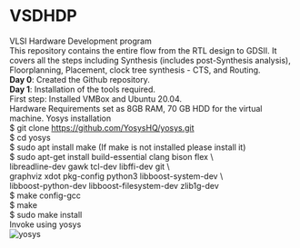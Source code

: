 # VSDHDP
VLSI Hardware Development program <br>
This repository contains the entire flow from the RTL design to GDSII. It covers all the steps including Synthesis (includes post-Synthesis analysis), Floorplanning, Placement, clock tree synthesis - CTS, and Routing. <br>
**Day 0**: Created the Github repository. <br>
**Day 1**: Installation of the tools required. <br>
First step: Installed VMBox and Ubuntu 20.04. <br>
Hardware Requirements set as 8GB RAM, 70 GB HDD for the virtual machine.
Yosys installation <br>
$ git clone https://github.com/YosysHQ/yosys.git <br>
$ cd yosys <br>
$ sudo apt install make (If make is not installed please install it) <br>
$ sudo apt-get install build-essential clang bison flex \ <br>
    libreadline-dev gawk tcl-dev libffi-dev git \ <br>
    graphviz xdot pkg-config python3 libboost-system-dev \ <br>
    libboost-python-dev libboost-filesystem-dev zlib1g-dev <br>
$ make config-gcc <br>
$ make <br>
$ sudo make install <br>
Invoke using yosys <br>
![yosys](https://github.com/sathyakanthv/VSDHDP/assets/4946509/9b4ee86d-35b4-403d-851e-c34492411a89)
